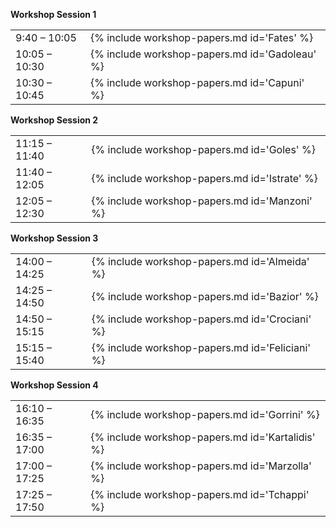 <a name="workshop-1"></a>

**Workshop Session 1**

<table>
<tr><td> 9:40 – 10:05 </td><td> {% include workshop-papers.md id='Fates' %} </td></tr>
<tr><td> 10:05 – 10:30 </td><td> {% include workshop-papers.md id='Gadoleau' %} </td></tr>
<tr><td> 10:30 – 10:45 </td><td> {% include workshop-papers.md id='Capuni' %} </td></tr>
</table>

<a name="workshop-2"></a>

**Workshop Session 2**

<table>
<tr><td> 11:15 – 11:40 </td><td> {% include workshop-papers.md id='Goles' %} </td></tr>
<tr><td> 11:40 – 12:05 </td><td> {% include workshop-papers.md id='Istrate' %} </td></tr>
<tr><td> 12:05 – 12:30 </td><td> {% include workshop-papers.md id='Manzoni' %} </td></tr>
</table>

<a name="workshop-3"></a>

**Workshop Session 3**

<table>
<tr><td> 14:00 – 14:25 </td><td> {% include workshop-papers.md id='Almeida' %} </td></tr>
<tr><td> 14:25 – 14:50 </td><td> {% include workshop-papers.md id='Bazior' %} </td></tr>
<tr><td> 14:50 – 15:15 </td><td> {% include workshop-papers.md id='Crociani' %} </td></tr>
<tr><td> 15:15 – 15:40 </td><td> {% include workshop-papers.md id='Feliciani' %} </td></tr>
</table>

<a name="workshop-4">

**Workshop Session 4**

<table>
<tr><td> 16:10 – 16:35 </td><td> {% include workshop-papers.md id='Gorrini' %} </td></tr>
<tr><td> 16:35 – 17:00 </td><td> {% include workshop-papers.md id='Kartalidis' %} </td></tr>
<tr><td> 17:00 – 17:25 </td><td> {% include workshop-papers.md id='Marzolla' %} </td></tr>
<tr><td> 17:25 – 17:50 </td><td> {% include workshop-papers.md id='Tchappi' %} </td></tr>
</table>
